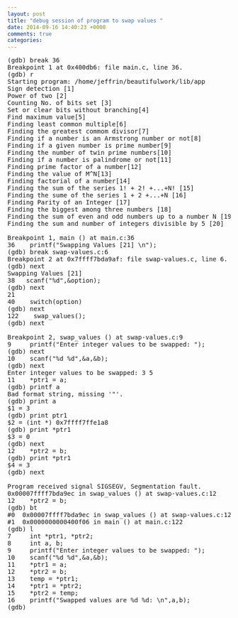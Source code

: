 ```yaml
---
layout: post
title: "debug session of program to swap values "
date: 2014-09-16 14:40:23 +0000
comments: true
categories: 
---
```


<pre>
(gdb) break 36
Breakpoint 1 at 0x400db6: file main.c, line 36.
(gdb) r
Starting program: /home/jeffrin/beautifulwork/lib/app 
Sign detection [1] 
Power of two [2] 
Counting No. of bits set [3] 
Set or clear bits without branching[4] 
Find maximum value[5] 
Finding least common multiple[6] 
Finding the greatest commom divisor[7] 
Finding if a number is an Armstrong number or not[8] 
Finding if a given number is prime number[9]  
Finding the number of twin prime numbers[10] 
Finding if a number is palindrome or not[11] 
Finding prime factor of a number[12] 
Finding the value of M^N[13] 
Finding factorial of a number[14] 
Finding the sum of the series 1! + 2! +...+N! [15] 
Finding the sume of the series 1 + 2 +...+N [16] 
Finding Parity of an Integer [17] 
Finding the biggest among three numbers [18] 
Finding the sum of even and odd numbers up to a number N [19] 
Finding the sum and number of integers divisible by 5 [20] 

Breakpoint 1, main () at main.c:36
36	  printf("Swapping Values [21] \n");
(gdb) break swap-values.c:6
Breakpoint 2 at 0x7ffff7bda9af: file swap-values.c, line 6.
(gdb) next
Swapping Values [21] 
38	 scanf("%d",&option); 
(gdb) next
21
40	  switch(option)
(gdb) next
122	   swap_values();
(gdb) next

Breakpoint 2, swap_values () at swap-values.c:9
9	  printf("Enter integer values to be swapped: ");
(gdb) next
10	  scanf("%d %d",&a,&b);
(gdb) next
Enter integer values to be swapped: 3 5
11	  *ptr1 = a;
(gdb) printf a
Bad format string, missing '"'.
(gdb) print a
$1 = 3
(gdb) print ptr1
$2 = (int *) 0x7ffff7ffe1a8
(gdb) print *ptr1
$3 = 0
(gdb) next
12	  *ptr2 = b;
(gdb) print *ptr1
$4 = 3
(gdb) next

Program received signal SIGSEGV, Segmentation fault.
0x00007ffff7bda9ec in swap_values () at swap-values.c:12
12	  *ptr2 = b;
(gdb) bt
#0  0x00007ffff7bda9ec in swap_values () at swap-values.c:12
#1  0x0000000000400f06 in main () at main.c:122
(gdb) l
7	  int *ptr1, *ptr2;
8	  int a, b;
9	  printf("Enter integer values to be swapped: ");
10	  scanf("%d %d",&a,&b);
11	  *ptr1 = a;
12	  *ptr2 = b;
13	  temp = *ptr1;
14	  *ptr1 = *ptr2;
15	  *ptr2 = temp;
16	  printf("Swapped values are %d %d: \n",a,b);
(gdb) 


</pre>